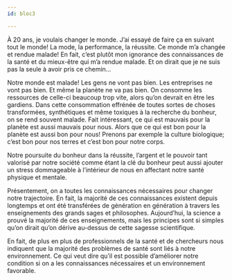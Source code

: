 ```yaml
---
id: bloc3

---
```

À 20 ans, je voulais changer le monde. J’ai essayé de faire ça en suivant tout le monde! La mode, la performance, la réussite. Ce monde m’a changée et rendue malade! En fait, c’est plutôt mon ignorance des connaissances de la santé et du mieux-être qui m’a rendue malade. Et on dirait que je ne suis pas la seule à avoir pris ce chemin…

Notre monde est malade! Les gens ne vont pas bien. Les entreprises ne vont pas bien. Et même la planète ne va pas bien. On consomme les ressources de celle-ci beaucoup trop vite, alors qu’on devrait en être les gardiens. Dans cette consommation effrénée de toutes sortes de choses transformées, synthétiques et même toxiques à la recherche du bonheur, on se rend souvent malade. Fait intéressant, ce qui est mauvais pour la planète est aussi mauvais pour nous. Alors que ce qui est bon pour la planète est aussi bon pour nous! Prenons par exemple la culture biologique; c’est bon pour nos terres et c’est bon pour notre corps.

Notre poursuite du bonheur dans la réussite, l’argent et le pouvoir tant valorisé par notre société comme étant la clé du bonheur peut aussi ajouter un stress dommageable à l’intérieur de nous en affectant notre santé physique et mentale.

Présentement, on a toutes les connaissances nécessaires pour changer notre trajectoire. En fait, la majorité de ces connaissances existent depuis longtemps et ont été transférées de génération en génération à travers les enseignements des grands sages et philosophes. Aujourd’hui, la science a prouvé la majorité de ces enseignements, mais les principes sont si simples qu’on dirait qu’on dérive au-dessus de cette sagesse scientifique.

En fait, de plus en plus de professionnels de la santé et de chercheurs nous indiquent que la majorité des problèmes de santé sont liés à notre environnement. Ce qui veut dire qu’il est possible d’améliorer notre condition si on a les connaissances nécessaires et un environnement favorable.